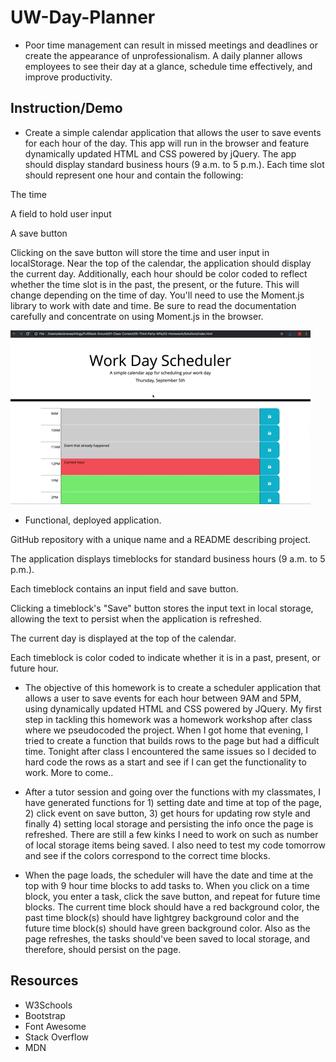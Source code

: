 # UW-Day-Planner

- Poor time management can result in missed meetings and deadlines or create the appearance of unprofessionalism. A daily planner allows employees to see their day at a glance, schedule time effectively, and improve productivity.

## Instruction/Demo
- Create a simple calendar application that allows the user to save events for each hour of the day. This app will run in the browser and feature dynamically updated HTML and CSS powered by jQuery.
The app should display standard business hours (9 a.m. to 5 p.m.). Each time slot should represent one hour and contain the following:


The time

A field to hold user input

A save button

Clicking on the save button will store the time and user input in localStorage.
Near the top of the calendar, the application should display the current day. Additionally, each hour should be color coded to reflect whether the time slot is in the past, the present, or the future. This will change depending on the time of day.
You'll need to use the Moment.js library to work with date and time. Be sure to read the documentation carefully and concentrate on using Moment.js in the browser.

![demo](demo/05-Third-Party-APIs_02-Homework_Assets_05-Third-Party-APIs-homework-demo.gif)

- Functional, deployed application.

GitHub repository with a unique name and a README describing project.

The application displays timeblocks for standard business hours (9 a.m. to 5 p.m.).

Each timeblock contains an input field and save button.

Clicking a timeblock's "Save" button stores the input text in local storage, allowing the text to persist when the application is refreshed.

The current day is displayed at the top of the calendar.

Each timeblock is color coded to indicate whether it is in a past, present, or future hour.


- The objective of this homework is to create a scheduler application that allows a user to save events for each hour between 9AM and 5PM, using dynamically updated HTML and CSS powered by JQuery. My first step in tackling this homework was a homework workshop after class where we pseudocoded the project. When I got home that evening, I tried to create a function that builds rows to the page but had a difficult time. Tonight after class I encountered the same issues so I decided to hard code the rows as a start and see if I can get the functionality to work. More to come..

- After a tutor session and going over the functions with my classmates, I have generated functions for 1) setting date and time at top of the page, 2) click event on save button, 3) get hours for updating row style and finally 4) setting local storage and persisting the info once the page is refreshed. There are still a few kinks I need to work on such as number of local storage items being saved. I also need to test my code tomorrow and see if the colors correspond to the correct time blocks.

- When the page loads, the scheduler will have the date and time at the top with 9 hour time blocks to add tasks to. When you click on a time block, you enter a task, click the save button, and repeat for future time blocks. The current time block should have a red background color, the past time block(s) should have lightgrey background color and the future time block(s) should have green background color. Also as the page refreshes, the tasks should've been saved to local storage, and therefore, should persist on the page.

## Resources

- W3Schools 
- Bootstrap 
- Font Awesome
- Stack Overflow
- MDN